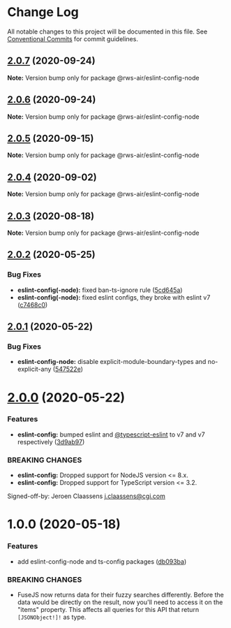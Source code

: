 # Change Log

All notable changes to this project will be documented in this file.
See [Conventional Commits](https://conventionalcommits.org) for commit guidelines.

## [2.0.7](https://github.com/RWS-NL/air-node-packages/compare/@rws-air/eslint-config-node@2.0.6...@rws-air/eslint-config-node@2.0.7) (2020-09-24)

**Note:** Version bump only for package @rws-air/eslint-config-node





## [2.0.6](https://github.com/RWS-NL/air-node-packages/compare/@rws-air/eslint-config-node@2.0.5...@rws-air/eslint-config-node@2.0.6) (2020-09-24)

**Note:** Version bump only for package @rws-air/eslint-config-node





## [2.0.5](https://github.com/RWS-NL/air-node-packages/compare/@rws-air/eslint-config-node@2.0.4...@rws-air/eslint-config-node@2.0.5) (2020-09-15)

**Note:** Version bump only for package @rws-air/eslint-config-node





## [2.0.4](https://github.com/RWS-NL/air-node-packages/compare/@rws-air/eslint-config-node@2.0.3...@rws-air/eslint-config-node@2.0.4) (2020-09-02)

**Note:** Version bump only for package @rws-air/eslint-config-node





## [2.0.3](https://github.com/RWS-NL/air-node-packages/compare/@rws-air/eslint-config-node@2.0.2...@rws-air/eslint-config-node@2.0.3) (2020-08-18)

**Note:** Version bump only for package @rws-air/eslint-config-node





## [2.0.2](https://github.com/RWS-NL/air-node-packages/compare/@rws-air/eslint-config-node@2.0.1...@rws-air/eslint-config-node@2.0.2) (2020-05-25)


### Bug Fixes

* **eslint-config(-node):** fixed ban-ts-ignore rule ([5cd645a](https://github.com/RWS-NL/air-node-packages/commit/5cd645af6b80de09ca0a5832847569035689a1ff))
* **eslint-config(-node):** fixed eslint configs, they broke with eslint v7 ([c7468c0](https://github.com/RWS-NL/air-node-packages/commit/c7468c09b83dca99954bac96e6b3555429cfcef3))





## [2.0.1](https://github.com/RWS-NL/air-node-packages/compare/@rws-air/eslint-config-node@2.0.0...@rws-air/eslint-config-node@2.0.1) (2020-05-22)


### Bug Fixes

* **eslint-config-node:** disable explicit-module-boundary-types and no-explicit-any ([547522e](https://github.com/RWS-NL/air-node-packages/commit/547522e8e8d69da9c403f11e7203fe2c67142816))





# [2.0.0](https://github.com/RWS-NL/air-node-packages/compare/@rws-air/eslint-config-node@1.0.0...@rws-air/eslint-config-node@2.0.0) (2020-05-22)


### Features

* **eslint-config:** bumped eslint and [@typescript-eslint](https://github.com/typescript-eslint) to v7 and v7 respectively ([3d9ab97](https://github.com/RWS-NL/air-node-packages/commit/3d9ab97f5d3b77ed32ecd7d752bd02c1586d5ec7))


### BREAKING CHANGES

* **eslint-config:** Dropped support for NodeJS version  <= 8.x.
* **eslint-config:** Dropped support for TypeScript version <= 3.2.

Signed-off-by: Jeroen Claassens <j.claassens@cgi.com>





# 1.0.0 (2020-05-18)


### Features

* add eslint-config-node and ts-config packages ([db093ba](https://github.com/RWS-NL/air-node-packages/commit/db093ba39bab3c6b97a689017b9a7f41d6422fde))


### BREAKING CHANGES

* FuseJS now returns data for their fuzzy searches
differently. Before the data would be directly on the result, now you'll
need to access it on the "items" property. This affects all queries for
this API that return `[JSONObject!]!` as type.
